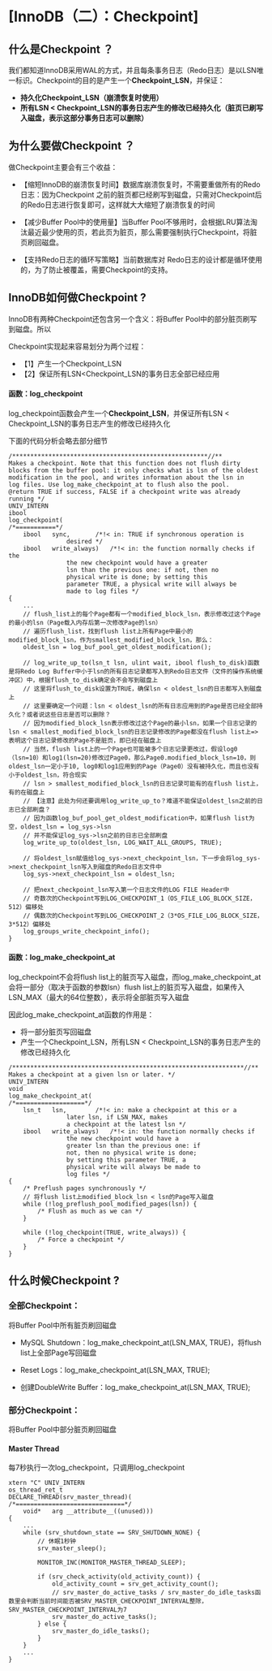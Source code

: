 
# [InnoDB（二）：Checkpoint]


## 什么是Checkpoint ？

我们都知道InnoDB采用WAL的方式，并且每条事务日志（Redo日志）是以LSN唯一标识。Checkpoint的目的是产生一个**Checkpoint\_LSN**，并保证：

*   **持久化Checkpoint\_LSN（崩溃恢复时使用）**
*   **所有LSN < Checkpoint\_LSN的事务日志产生的修改已经持久化（脏页已刷写入磁盘，表示这部分事务日志可以删除）**

## 为什么要做Checkpoint ？

做Checkpoint主要会有三个收益：

*   【缩短InnoDB的崩溃恢复时间】数据库崩溃恢复时，不需要重做所有的Redo日志：因为Checkpoint 之前的脏页都已经刷写到磁盘，只需对Checkpoint后的Redo日志进行恢复即可，这样就大大缩短了崩溃恢复的时间
    
*   【减少Buffer Pool中的使用量】当Buffer Pool不够用时，会根据LRU算法淘汰最近最少使用的页，若此页为脏页，那么需要强制执行Checkpoint，将脏页刷回磁盘。
    
*   【支持Redo日志的循环写策略】当前数据库对 Redo日志的设计都是循环使用的，为了防止被覆盖，需要Checkpoint的支持。
    

## InnoDB如何做Checkpoint ?

InnoDB有两种Checkpoint还包含另一个含义：将Buffer Pool中的部分脏页刷写到磁盘。所以

Checkpoint实现起来容易划分为两个过程：

*   【1】产生一个Checkpoint\_LSN
*   【2】保证所有LSN<Checkpoint\_LSN的事务日志全部已经应用

#### 函数：log\_checkpoint

log\_checkpoint函数会产生一个**Checkpoint\_LSN**，并保证所有LSN < Checkpoint\_LSN的事务日志产生的修改已经持久化

下面的代码分析会略去部分细节

```plain
/******************************************************//**
Makes a checkpoint. Note that this function does not flush dirty
blocks from the buffer pool: it only checks what is lsn of the oldest
modification in the pool, and writes information about the lsn in
log files. Use log_make_checkpoint_at to flush also the pool.
@return TRUE if success, FALSE if a checkpoint write was already running */
UNIV_INTERN
ibool
log_checkpoint(
/*===========*/
    ibool   sync,       /*!< in: TRUE if synchronous operation is
                desired */
    ibool   write_always)   /*!< in: the function normally checks if the
                the new checkpoint would have a greater
                lsn than the previous one: if not, then no
                physical write is done; by setting this
                parameter TRUE, a physical write will always be
                made to log files */
{
    ...
    // flush_list上的每个Page都有一个modified_block_lsn，表示修改过这个Page的最小的lsn（Page载入内存后第一次修改Page的lsn）
    // 遍历flush_list，找到flush list上所有Page中最小的modified_block_lsn，作为smallest_modified_block_lsn，那么：
    oldest_lsn = log_buf_pool_get_oldest_modification();
     
    // log_write_up_to(lsn_t lsn, ulint wait, ibool flush_to_disk)函数是将Redo Log Buffer中小于lsn的所有日志记录都写入到Redo日志文件（文件的操作系统缓冲区）中，根据flush_to_disk确定会不会写到磁盘上
    // 这里将flush_to_disk设置为TRUE，确保lsn < oldest_lsn的日志都写入到磁盘上
    // 这里要确定一个问题：lsn < oldest_lsn的所有日志应用到的Page是否已经全部持久化？或者说这些日志是否可以删除？
    // 因为modified_block_lsn表示修改过这个Page的最小lsn，如果一个日志记录的lsn < smallest_modified_block_lsn的日志记录修改的Page都没在flush list上=>表明这个日志记录修改的Page不是脏页，即已经在磁盘上
    // 当然，flush list上的一个Page也可能被多个日志记录更改过，假设log0（lsn=10）和log1(lsn=20)修改过Page0，那么Page0.modified_block_lsn=10，则oldest_lsn一定小于10, log0和log1应用到的Page（Page0）没有被持久化，而且也没有小于oldest_lsn，符合现实
    // lsn > smallest_modified_block_lsn的日志记录可能有的在flush list上，有的在磁盘上 
    // 【注意】此处为何还要调用log_write_up_to？难道不能保证oldest_lsn之前的日志已全部刷盘？
    // 因为函数log_buf_pool_get_oldest_modification中，如果flush list为空，oldest_lsn = log_sys->lsn
    // 并不能保证log_sys->lsn之前的日志已全部刷盘
    log_write_up_to(oldest_lsn, LOG_WAIT_ALL_GROUPS, TRUE); 
  
    // 将oldest_lsn赋值给log_sys->next_checkpoint_lsn，下一步会将log_sys->next_checkpoint_lsn写入到磁盘的Redo日志文件中
    log_sys->next_checkpoint_lsn = oldest_lsn;
  
    // 把next_checkpoint_lsn写入第一个日志文件的LOG FILE Header中
    // 奇数次的Checkpoint写到LOG_CHECKPOINT_1（OS_FILE_LOG_BLOCK_SIZE，512）偏移处
    // 偶数次的Checkpoint写到LOG_CHECKPOINT_2（3*OS_FILE_LOG_BLOCK_SIZE，3*512）偏移处
    log_groups_write_checkpoint_info();
}
```

#### 函数：log\_make\_checkpoint\_at

log\_checkpoint不会将flush list上的脏页写入磁盘，而log\_make\_checkpoint\_at会将一部分（取决于函数的参数lsn）flush list上的脏页写入磁盘，如果传入LSN\_MAX（最大的64位整数），表示将全部脏页写入磁盘

因此log\_make\_checkpoint\_at函数的作用是：

*   将一部分脏页写回磁盘
*   产生一个Checkpoint\_LSN，所有LSN < Checkpoint\_LSN的事务日志产生的修改已经持久化

```plain
/****************************************************************//**
Makes a checkpoint at a given lsn or later. */
UNIV_INTERN
void
log_make_checkpoint_at(
/*===================*/
    lsn_t   lsn,        /*!< in: make a checkpoint at this or a
                later lsn, if LSN_MAX, makes
                a checkpoint at the latest lsn */
    ibool   write_always)   /*!< in: the function normally checks if
                the new checkpoint would have a
                greater lsn than the previous one: if
                not, then no physical write is done;
                by setting this parameter TRUE, a
                physical write will always be made to
                log files */
{
    /* Preflush pages synchronously */
    // 将flush list上modified_block_lsn < lsn的Page写入磁盘
    while (!log_preflush_pool_modified_pages(lsn)) {
        /* Flush as much as we can */
    }
 
    while (!log_checkpoint(TRUE, write_always)) {
        /* Force a checkpoint */
    }
}
```

## 什么时候Checkpoint ?

### 全部Checkpoint：

将Buffer Pool中所有脏页刷回磁盘

*   MySQL Shutdown：log\_make\_checkpoint\_at(LSN\_MAX, TRUE)，将flush list上全部Page写回磁盘
    
*   Reset Logs：log\_make\_checkpoint\_at(LSN\_MAX, TRUE);
    
*   创建DoubleWrite Buffer：log\_make\_checkpoint\_at(LSN\_MAX, TRUE);

### 部分Checkpoint：

将Buffer Pool中部分脏页刷回磁盘

#### Master Thread

每7秒执行一次log\_checkpoint，只调用log\_checkpoint

```plain
xtern "C" UNIV_INTERN
os_thread_ret_t
DECLARE_THREAD(srv_master_thread)(
/*==============================*/
    void*   arg __attribute__((unused)))
{
    ...
    while (srv_shutdown_state == SRV_SHUTDOWN_NONE) {
        // 休眠1秒钟
        srv_master_sleep();
 
        MONITOR_INC(MONITOR_MASTER_THREAD_SLEEP);
 
        if (srv_check_activity(old_activity_count)) {
            old_activity_count = srv_get_activity_count();
            // srv_master_do_active_tasks / srv_master_do_idle_tasks函数里会判断当前时间能否被SRV_MASTER_CHECKPOINT_INTERVAL整除，SRV_MASTER_CHECKPOINT_INTERVAL为7
            srv_master_do_active_tasks();
        } else {
            srv_master_do_idle_tasks();
        }
    }
    ...
}
```



